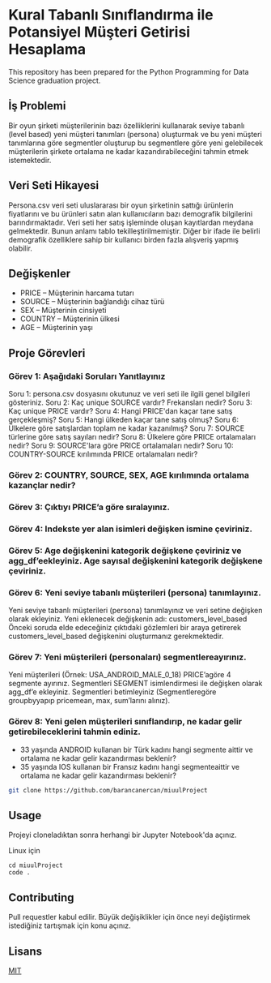 # Kural Tabanlı Sınıflandırma ile Potansiyel Müşteri Getirisi Hesaplama

This repository has been prepared for the Python Programming for Data Science graduation project.

## İş Problemi

Bir oyun şirketi müşterilerinin bazı özelliklerini kullanarak seviye tabanlı (level based) yeni müşteri tanımları (persona) oluşturmak ve bu yeni müşteri tanımlarına göre segmentler oluşturup bu segmentlere göre yeni gelebilecek müşterilerin şirkete ortalama ne kadar kazandırabileceğini tahmin etmek istemektedir.

## Veri Seti Hikayesi

Persona.csv veri seti uluslararası bir oyun şirketinin sattığı ürünlerin fiyatlarını ve bu
ürünleri satın alan kullanıcıların bazı demografik bilgilerini barındırmaktadır. Veri
seti her satış işleminde oluşan kayıtlardan meydana gelmektedir. Bunun anlamı
tablo tekilleştirilmemiştir. Diğer bir ifade ile belirli demografik özelliklere sahip bir
kullanıcı birden fazla alışveriş yapmış olabilir.

## Değişkenler

- PRICE – Müşterinin harcama tutarı
- SOURCE – Müşterinin bağlandığı cihaz türü
- SEX – Müşterinin cinsiyeti
- COUNTRY – Müşterinin ülkesi
- AGE – Müşterinin yaşı

## Proje Görevleri

### Görev 1: Aşağıdaki Soruları Yanıtlayınız
Soru 1: persona.csv dosyasını okutunuz ve veri seti ile ilgili genel bilgileri gösteriniz. 
Soru 2: Kaç unique SOURCE vardır? Frekansları nedir? 
Soru 3: Kaç unique PRICE vardır? 
Soru 4: Hangi PRICE'dan kaçar tane satış gerçekleşmiş? 
Soru 5: Hangi ülkeden kaçar tane satış olmuş? 
Soru 6: Ülkelere göre satışlardan toplam ne kadar kazanılmış? 
Soru 7: SOURCE türlerine göre satış sayıları nedir? 
Soru 8: Ülkelere göre PRICE ortalamaları nedir? 
Soru 9: SOURCE'lara göre PRICE ortalamaları nedir? 
Soru 10: COUNTRY-SOURCE kırılımında PRICE ortalamaları nedir?

### Görev 2: COUNTRY, SOURCE, SEX, AGE kırılımında ortalama kazançlar nedir?
### Görev 3: Çıktıyı PRICE’a göre sıralayınız.
### Görev 4: Indekste yer alan isimleri değişken ismine çeviriniz.
### Görev 5: Age değişkenini kategorik değişkene çeviriniz ve agg_df’eekleyiniz. Age sayısal değişkenini kategorik değişkene çeviriniz.

### Görev 6: Yeni seviye tabanlı müşterileri (persona) tanımlayınız.
Yeni seviye tabanlı müşterileri (persona) tanımlayınız ve veri setine değişken olarak ekleyiniz. Yeni eklenecek değişkenin adı: customers_level_based Önceki soruda elde edeceğiniz çıktıdaki gözlemleri bir araya getirerek customers_level_based değişkenini oluşturmanız gerekmektedir.
### Görev 7: Yeni müşterileri (personaları) segmentlereayırınız.
Yeni müşterileri (Örnek: USA_ANDROID_MALE_0_18) PRICE’agöre 4 segmente ayırınız. 
Segmentleri SEGMENT isimlendirmesi ile değişken olarak agg_df’e ekleyiniz. 
Segmentleri betimleyiniz (Segmentleregöre groupbyyapıp pricemean, max, sum’larını alınız).


### Görev 8: Yeni gelen müşterileri sınıflandırıp, ne kadar gelir getirebileceklerini tahmin ediniz.
- 33 yaşında ANDROID kullanan bir Türk kadını hangi segmente aittir ve ortalama ne kadar gelir kazandırması beklenir? 
- 35 yaşında IOS kullanan bir Fransız kadını hangi segmenteaittir ve ortalama ne kadar gelir kazandırması beklenir?

```bash
git clone https://github.com/barancanercan/miuulProject
```

## Usage 

Projeyi cloneladıktan sonra herhangi bir Jupyter Notebook'da açınız.

Linux için

```linux
cd miuulProject
code .
```
## Contributing

Pull requestler kabul edilir. Büyük değişiklikler için önce neyi değiştirmek istediğiniz tartışmak için konu açınız.

## Lisans 

[MIT](https://choosealicense.com/licenses/mit/)
